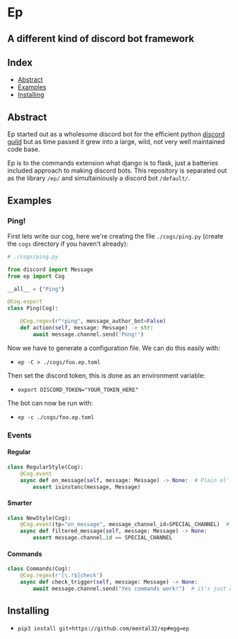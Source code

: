 # Ep
## A different kind of discord bot framework

## Index

 - [Abstract](#Abstract)
 - [Examples](#Examples)
 - [Installing](#Installing)

## Abstract

Ep started out as a wholesome discord bot for the efficient python
[discord guild](https://discord.gg/rmK6jWM) but as time passed it
grew into a large, wild, not very well maintained code base.

Ep is to the commands extension what django is to flask, just a
batteries included approach to making discord bots. This repository is
separated out as the library `/ep/` and simultainiously a discord bot
`/default/`.

## Examples

### Ping!

First lets write our cog, here we're creating the file `./cogs/ping.py` (create the `cogs` directory if you haven't already):

```py
# ./cogs/ping.py

from discord import Message
from ep import Cog

__all__ = {"Ping"}

@Cog.export
class Ping(Cog):

    @Cog.regex(r"!ping", message_author_bot=False)
    def action(self, message: Message) -> str:
        await message.channel.send('Pong!')
```

Now we have to generate a configuration file. We can do this easily with:

 - `ep -C > ./cogs/foo.ep.toml`


Then set the discord token, this is done as an environment variable:

 - `export DISCORD_TOKEN="YOUR_TOKEN_HERE"`

The bot can now be run with:
 - `ep -c ./cogs/foo.ep.toml`

### Events

#### Regular

```py
class RegularStyle(Cog):
    @Cog.event
    async def on_message(self, message: Message) -> None:  # Plain ol' boring events, ugh
        assert isinstanc(message, Message)
```

#### Smarter

```py
class NewStyle(Cog):
    @Cog.event(tp="on_message", message_channel_id=SPECIAL_CHANNEL)  # Alright! now we can apply predicates over event dispatch.
    async def filtered_message(self, message: Message) -> None:
        assert message.channel.id == SPECIAL_CHANNEL
```

#### Commands

```py
class Commands(Cog):
    @Cog.regex(r'[\.!$]check')
    async def check_trigger(self, message: Message) -> None:
        await message.channel.send("Yes commands work!")  # it's just a regular expression :)
```

## Installing

 - `pip3 install git+https://github.com/mental32/ep#egg=ep`

